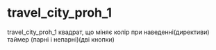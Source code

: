 # travel_city_proh_1
travel_city_proh_1
квадрат, що міняє колір при наведенні(директиви)
таймер (парні і непарні)(дві кнопки)
